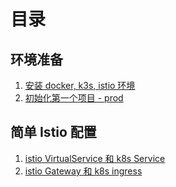 # 目录

## 环境准备

1. [安装 docker, k3s, istio 环境](./docs/01-install.md)
2. [初始化第一个项目 - prod](./docs/02-initial-project.md)


## 简单 Istio 配置

1. [istio VirtualService 和 k8s Service](./docs/03-vs-and-service.md)
2. [istio Gateway 和 k8s ingress](./docs/04-gateway-and-ingress.md)